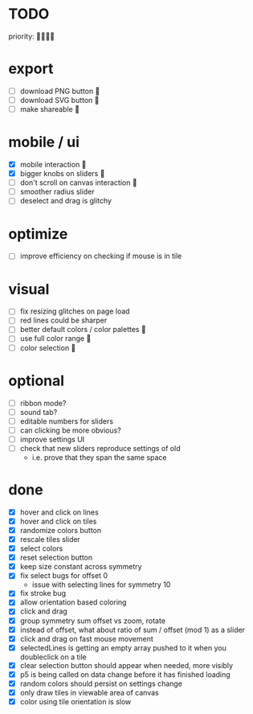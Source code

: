 # TODO

priority: 🍅🍊🍋🍏

# export
- [ ] download PNG button 🍋
- [ ] download SVG button 🍋
- [ ] make shareable 🍋

# mobile / ui
- [x] mobile interaction 🍊
- [x] bigger knobs on sliders 🍊
- [ ] don't scroll on canvas interaction 🍊
- [ ] smoother radius slider
- [ ] deselect and drag is glitchy

# optimize
- [ ] improve efficiency on checking if mouse is in tile

# visual
- [ ] fix resizing glitches on page load
- [ ] red lines could be sharper
- [ ] better default colors / color palettes 🍏
- [ ] use full color range 🍏
- [ ] color selection 🍏

# optional
- [ ] ribbon mode?
- [ ] sound tab?
- [ ] editable numbers for sliders
- [ ] can clicking be more obvious?
- [ ] improve settings UI
- [ ] check that new sliders reproduce settings of old
	- i.e. prove that they span the same space

# done

- [x] hover and click on lines
- [x] hover and click on tiles
- [x] randomize colors button
- [x] rescale tiles slider
- [x] select colors
- [x] reset selection button
- [x] keep size constant across symmetry
- [x] fix select bugs for offset 0
	- issue with selecting lines for symmetry 10
- [x] fix stroke bug
- [x] allow orientation based coloring
- [x] click and drag
- [x] group symmetry sum offset vs zoom, rotate
- [x] instead of offset, what about ratio of sum / offset (mod 1) as a slider
- [x] click and drag on fast mouse movement
- [x] selectedLines is getting an empty array pushed to it when you doubleclick on a tile
- [x] clear selection button should appear when needed, more visibly
- [x] p5 is being called on data change before it has finished loading
- [x] random colors should persist on settings change
- [x] only draw tiles in viewable area of canvas
- [x] color using tile orientation is slow
